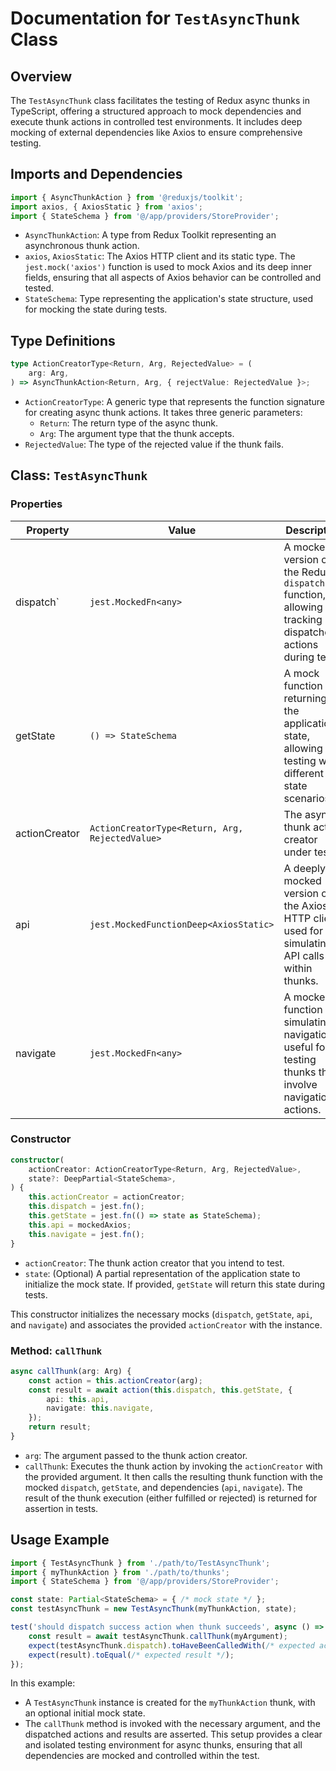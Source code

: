 # Documentation for `TestAsyncThunk` Class

## Overview
The `TestAsyncThunk` class facilitates the testing of Redux async thunks in TypeScript, offering a structured approach to mock dependencies and execute thunk actions in controlled test environments. It includes deep mocking of external dependencies like Axios to ensure comprehensive testing.


## Imports and Dependencies
```typescript
import { AsyncThunkAction } from '@reduxjs/toolkit';
import axios, { AxiosStatic } from 'axios';
import { StateSchema } from '@/app/providers/StoreProvider';
```
- `AsyncThunkAction`: A type from Redux Toolkit representing an asynchronous thunk action.
- `axios`, `AxiosStatic`: The Axios HTTP client and its static type. The `jest.mock('axios')` function is used to mock Axios and its deep inner fields, ensuring that all aspects of Axios behavior can be controlled and tested.
- `StateSchema`: Type representing the application's state structure, used for mocking the state during tests.


## Type Definitions
```typescript
type ActionCreatorType<Return, Arg, RejectedValue> = (
    arg: Arg,
) => AsyncThunkAction<Return, Arg, { rejectValue: RejectedValue }>;
```
- `ActionCreatorType`: A generic type that represents the function signature for creating async thunk actions. It takes three generic parameters:
  - `Return`: The return type of the async thunk.
  - `Arg`: The argument type that the thunk accepts.
-   `RejectedValue`: The type of the rejected value if the thunk fails.


## Class: `TestAsyncThunk`

### Properties
| Property     | Value                                         | Description                                                                                         |
|--------------|-----------------------------------------------|-----------------------------------------------------------------------------------------------------|
| dispatch`    | `jest.MockedFn<any>`                                      | A mocked version of the Redux `dispatch` function, allowing for tracking of dispatched actions during tests.                                                          |
| getState  | `() => StateSchema`                   | A mock function returning the application's state, allowing for testing with different state scenarios.                                                             |
| actionCreator | `ActionCreatorType<Return, Arg, RejectedValue>`  | The async thunk action creator under test.                                  |
|api | `jest.MockedFunctionDeep<AxiosStatic>`  | A deeply mocked version of the Axios HTTP client, used for simulating API calls within thunks.                                  |
| navigate | `jest.MockedFn<any>`  | A mocked function simulating navigation, useful for testing thunks that involve navigation actions.                              |

### Constructor
```typescript 
constructor(
    actionCreator: ActionCreatorType<Return, Arg, RejectedValue>,
    state?: DeepPartial<StateSchema>,
) {
    this.actionCreator = actionCreator;
    this.dispatch = jest.fn();
    this.getState = jest.fn(() => state as StateSchema);
    this.api = mockedAxios;
    this.navigate = jest.fn();
}
```

- `actionCreator`: The thunk action creator that you intend to test.
- `state`: (Optional) A partial representation of the application state to initialize the mock state. If provided, `getState` will return this state during tests.

This constructor initializes the necessary mocks (`dispatch`, `getState`, `api`, and `navigate`) and associates the provided `actionCreator` with the instance.

### Method: `callThunk`
```typescript 
async callThunk(arg: Arg) {
    const action = this.actionCreator(arg);
    const result = await action(this.dispatch, this.getState, {
        api: this.api,
        navigate: this.navigate,
    });
    return result;
}
```
- `arg`: The argument passed to the thunk action creator.
- `callThunk`: Executes the thunk action by invoking the `actionCreator` with the provided argument. 
It then calls the resulting thunk function with the mocked `dispatch`, `getState`, and dependencies (`api`, `navigate`). 
The result of the thunk execution (either fulfilled or rejected) is returned for assertion in tests.

## Usage Example
```typescript
import { TestAsyncThunk } from './path/to/TestAsyncThunk';
import { myThunkAction } from './path/to/thunks';
import { StateSchema } from '@/app/providers/StoreProvider';

const state: Partial<StateSchema> = { /* mock state */ };
const testAsyncThunk = new TestAsyncThunk(myThunkAction, state);

test('should dispatch success action when thunk succeeds', async () => {
    const result = await testAsyncThunk.callThunk(myArgument);
    expect(testAsyncThunk.dispatch).toHaveBeenCalledWith(/* expected action */);
    expect(result).toEqual(/* expected result */);
});
```
In this example:
- A `TestAsyncThunk` instance is created for the `myThunkAction` thunk, with an optional initial mock state.
- The `callThunk` method is invoked with the necessary argument, and the dispatched actions and results are asserted.
This setup provides a clear and isolated testing environment for async thunks, ensuring that all dependencies are mocked and controlled within the test.
